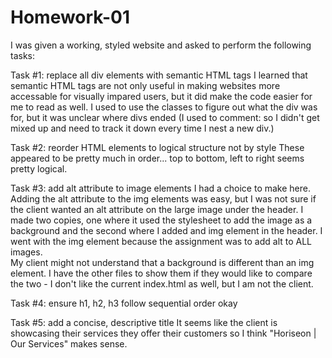 # Homework-01

I was given a working, styled website and asked to perform the following tasks:

Task #1: replace all div elements with semantic HTML tags
    I learned that semantic HTML tags are not only useful in making websites more
    accessable for visually impared users, but it did make the code easier for me to 
    read as well.  I used to use the classes to figure out what the div was for, but
    it was unclear where divs ended (I used to comment:  <!-- END Header --> so I didn't get mixed up and need to track it down every time I nest a new div.)

Task #2: reorder HTML elements to logical structure not by style
    These appeared to be pretty much in order... top to bottom, left to right seems pretty logical.

Task #3: add alt attribute to image elements
    I had a choice to make here.  Adding the alt attribute to the img elements was easy, but I was not sure if the client wanted an alt attribute on the large image under the header.  I made two copies, one where it used the stylesheet to add the image as a background and the second where I added and img element in the header.  I went with the img element because the assignment was to add alt to ALL images.  
    My client might not understand that a background is different than an img element.
    I have the other files to show them if they would like to compare the two - I don't
    like the current index.html as well, but I am not the client.

Task #4: ensure h1, h2, h3 follow sequential order
    okay

Task #5: add a concise, descriptive title
    It seems like the client is showcasing their services they offer their customers
    so I think "Horiseon | Our Services" makes sense. 